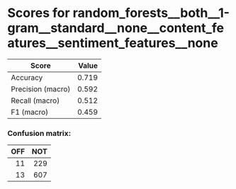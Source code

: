# Scores for random_forests__both__1-gram__standard__none__content_features__sentiment_features__none
|      Score      |Value|
|-----------------|----:|
|Accuracy         |0.719|
|Precision (macro)|0.592|
|Recall (macro)   |0.512|
|F1 (macro)       |0.459|

### Confusion matrix:
|OFF|NOT|
|--:|--:|
| 11|229|
| 13|607|
